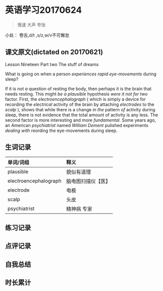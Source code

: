 # 英语学习20170624

> 慢速 大声 夸张

小处： 卷舌,d/t ,s/z,w/v不可懈怠

## 课文原文(dictated on 20170621)

Lesson Nineteen  Part two  The stuff of dreams

What is going on when a person _experiences rapid eye-movements_ during sleep?


If it is not _a_ question of resting the body, then perhaps it is the brain that needs resting.
This might _be a plausible_ hypothesis _were it not for_ two factor.
First, the _electroencephalograph_ ( which is simply a device for recording the _electrical_ activity of the brain by attaching _electrodes_ to the _scalp_ ), shows that while there is a change _in the_ pattern _of_ activity during sleep, there is not evidence that the total amount of activity is any less.
The second factor is more interesting and more _fundamental_.
Some years ago, an American _psychiatrist_ named _William Dement_ pulished experiments _dealing with_ reording the eye-movements during sleep.


## 生词记录
| 单词/词组 | 释义   |
| :---- | :--- |
| plausible | 貌似有道理 |
| electroencephalograph | 脑电图扫描仪【医】 |
| electrode | 电极 |
| scalp | 头皮 |
| psychiatrist | 精神病 专家 |



## 练习记录

## 点评记录

## 自我总结

## 时长累计
